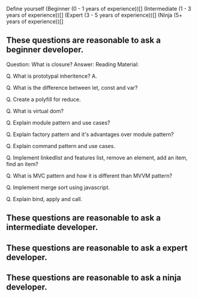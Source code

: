 Define yourself
(Beginner (0 - 1 years of experience))[]
(Intermediate (1 - 3 years of experience))[]
(Expert (3 - 5 years of experience))[]
(Ninja (5+ years of experience))[] 



## These questions are reasonable to ask a beginner developer.

Question: What is closure?
Answer: 
Reading Material: 

 Q. What is prototypal inheritence? 
 A. 

 Q. What is the difference between let, const and var? 

 Q. Create a polyfill for reduce.

 Q. What is virtual dom? 

 Q. Explain module pattern and use cases? 

 Q. Explain factory pattern and it's advantages over module pattern?

 Q. Explain command pattern and use cases.

 Q. Implement linkedlist and features list, remove an element, add an item, find an item? 

 Q. What is MVC pattern and how it is different than MVVM pattern? 

 Q. Implement merge sort using javascript. 

 Q. Explain bind, apply and call.
 
 
 ## These questions are reasonable to ask a intermediate developer.
 
 ## These questions are reasonable to ask a expert developer.
 
 ## These questions are reasonable to ask a ninja developer.



